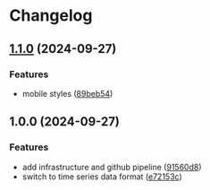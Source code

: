 # Changelog

## [1.1.0](https://github.com/Eik-S/verzerrt/compare/verzerrt-website-v1.0.0...verzerrt-website-v1.1.0) (2024-09-27)


### Features

* mobile styles ([89beb54](https://github.com/Eik-S/verzerrt/commit/89beb54e1de13ecf29e249cca47c58ea1c74a0c7))

## 1.0.0 (2024-09-27)


### Features

* add infrastructure and github pipeline ([91560d8](https://github.com/Eik-S/verzerrt/commit/91560d86c3d0f98f4aa4fe3c32b76fa4cc82b618))
* switch to time series data format ([e72153c](https://github.com/Eik-S/verzerrt/commit/e72153cb9b08b340859b447dab5eb1ad24de292a))
